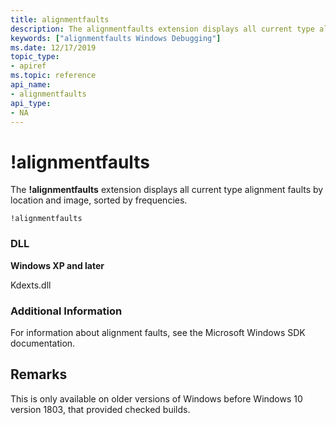 ```yaml
---
title: alignmentfaults
description: The alignmentfaults extension displays all current type alignment faults by location and image, sorted by frequencies.
keywords: ["alignmentfaults Windows Debugging"]
ms.date: 12/17/2019
topic_type:
- apiref
ms.topic: reference
api_name:
- alignmentfaults
api_type:
- NA
---
```


# !alignmentfaults


The **!alignmentfaults** extension displays all current type alignment faults by location and image, sorted by frequencies.

```dbgcmd
!alignmentfaults
```

### <span id="DLL"></span><span id="dll"></span>DLL

<p><strong>Windows XP and later</strong></p>
<p>Kdexts.dll</p>

 
### <span id="Additional_Information"></span><span id="additional_information"></span><span id="ADDITIONAL_INFORMATION"></span>Additional Information

For information about alignment faults, see the Microsoft Windows SDK documentation.

## Remarks

This is only available on older versions of Windows before Windows 10 version 1803, that provided checked builds.
